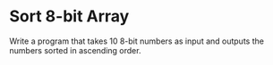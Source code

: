 # Sort 8-bit Array

Write a program that takes 10 8-bit numbers as input and outputs the numbers sorted in ascending order.